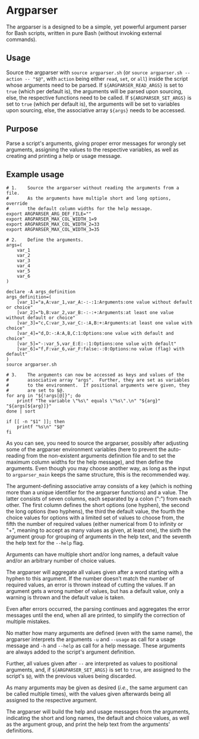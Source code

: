 # Argparser

The argparser is a designed to be a simple, yet powerful argument parser for Bash scripts, written in pure Bash (without invoking external commands).

## Usage

Source the argparser with `source argparser.sh` (or `source argparser.sh --action -- "$@"`, with `action` being either `read`, `set`, or `all`) inside the script whose arguments need to be parsed.  If `${ARGPARSER_READ_ARGS}` is set to `true` (which per default is), the arguments will be parsed upon sourcing, else, the respective functions need to be called.  If `${ARGPARSER_SET_ARGS}` is set to `true` (which per default is), the arguments will be set to variables upon sourcing, else, the associative array `${args}` needs to be accessed.

## Purpose

Parse a script's arguments, giving proper error messages for wrongly set arguments, assigning the values to the respective variables, as well as creating and printing a help or usage message.

## Example usage

    # 1.    Source the argparser without reading the arguments from a file.
    #       As the arguments have multiple short and long options, override
    #       the default column widths for the help message.
    export ARGPARSER_ARG_DEF_FILE=""
    export ARGPARSER_MAX_COL_WIDTH_1=9
    export ARGPARSER_MAX_COL_WIDTH_2=33
    export ARGPARSER_MAX_COL_WIDTH_3=35

    # 2.    Define the arguments.
    args=(
        var_1
        var_2
        var_3
        var_4
        var_5
        var_6
    )

    declare -A args_definition
    args_definition=(
        [var_1]="a,A:var_1,var_A:-:-:1:Arguments:one value without default or choice"
        [var_2]="b,B:var_2,var_B:-:-:+:Arguments:at least one value without default or choice"
        [var_3]="c,C:var_3,var_C:-:A,B:+:Arguments:at least one value with choice"
        [var_4]="d,D:-:A:A,B,C:1:Options:one value with default and choice"
        [var_5]="-:var_5,var_E:E:-:1:Options:one value with default"
        [var_6]="f,F:var_6,var_F:false:-:0:Options:no value (flag) with default"
    )
    source argparser.sh

    # 3.    The arguments can now be accessed as keys and values of the
    #       associative array "args".  Further, they are set as variables
    #       to the environment.  If positional arguments were given, they
    #       are set to $@.
    for arg in "${!args[@]}"; do
        printf "The variable \"%s\" equals \"%s\".\n" "${arg}" "${args[${arg}]}"
    done | sort

    if [[ -n "$1" ]]; then
        printf "%s\n" "$@"
    fi

As you can see, you need to source the argparser, possibly after adjusting some of the argparser environment variables (here to prevent the auto-reading from the non-existent arguments definition file and to set the maximum column widths for the help message), and then define the arguments.  Even though you may choose another way, as long as the input to `argparser_main` keeps the same structure, this is the recommended way.

The argument-defining associative array consists of a key (which is nothing more than a unique identifier for the argparser functions) and a value.  The latter consists of seven columns, each separated by a colon (":") from each other.  The first column defines the short options (one hyphen), the second the long options (two hyphens), the third the default value, the fourth the choice values for options with a limited set of values to choose from, the fifth the number of required values (either numerical from 0 to infinity or "+", meaning to accept as many values as given, at least one), the sixth the argument group for grouping of arguments in the help text, and the seventh the help text for the `--help` flag.

Arguments can have multiple short and/or long names, a default value and/or an arbitrary number of choice values.

The argparser will aggregate all values given after a word starting with a hyphen to this argument.  If the number doesn't match the number of required values, an error is thrown instead of cutting the values.  If an argument gets a wrong number of values, but has a default value, only a warning is thrown and the default value is taken.

Even after errors occurred, the parsing continues and aggregates the error messages until the end, when all are printed, to simplify the correction of multiple mistakes.

No matter how many arguments are defined (even with the same name), the argparser interprets the arguments `-u` and `--usage` as call for a usage message and `-h` and `--help` as call for a help message.  These arguments are always added to the script's argument definition.

Further, all values given after `--` are interpreted as values to positional arguments, and, if `${ARGPARSER_SET_ARGS}` is set to `true`, are assigned to the script's `$@`, with the previous values being discarded.

As many arguments may be given as desired (*i.e.*, the same argument can be called multiple times), with the values given afterwards being all assigned to the respective argument.

The argparser will build the help and usage messages from the arguments, indicating the short and long names, the default and choice values, as well as the argument group, and print the help text from the arguments' definitions.
